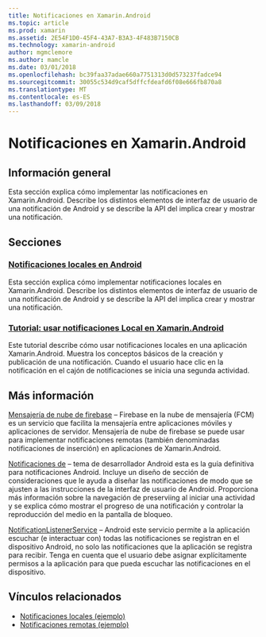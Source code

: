 ```yaml
---
title: Notificaciones en Xamarin.Android
ms.topic: article
ms.prod: xamarin
ms.assetid: 2E54F1D0-45F4-43A7-B3A3-4F483B7150CB
ms.technology: xamarin-android
author: mgmclemore
ms.author: mamcle
ms.date: 03/01/2018
ms.openlocfilehash: bc39faa37adae660a7751313d0d573237fadce94
ms.sourcegitcommit: 30055c534d9caf5dffcfdeafd6f08e666fb870a8
ms.translationtype: MT
ms.contentlocale: es-ES
ms.lasthandoff: 03/09/2018
---
```

# <a name="notifications-in-xamarinandroid"></a>Notificaciones en Xamarin.Android


## <a name="overview"></a>Información general

Esta sección explica cómo implementar las notificaciones en Xamarin.Android. Describe los distintos elementos de interfaz de usuario de una notificación de Android y se describe la API del implica crear y mostrar una notificación.


## <a name="sections"></a>Secciones

### <a name="local-notifications-in-androidlocal-notificationsmd"></a>[Notificaciones locales en Android](local-notifications.md)

Esta sección explica cómo implementar notificaciones locales en Xamarin.Android. Describe los distintos elementos de interfaz de usuario de una notificación de Android y se describe la API del implica crear y mostrar una notificación. 

### <a name="walkthrough---using-local-notifications-in-xamarinandroidlocal-notifications-walkthroughmd"></a>[Tutorial: usar notificaciones Local en Xamarin.Android](local-notifications-walkthrough.md)  
 
Este tutorial describe cómo usar notificaciones locales en una aplicación Xamarin.Android. Muestra los conceptos básicos de la creación y publicación de una notificación. Cuando el usuario hace clic en la notificación en el cajón de notificaciones se inicia una segunda actividad. 


## <a name="for-further-reading"></a>Más información

[Mensajería de nube de firebase](~/android/data-cloud/google-messaging/firebase-cloud-messaging.md) &ndash; Firebase en la nube de mensajería (FCM) es un servicio que facilita la mensajería entre aplicaciones móviles y aplicaciones de servidor. Mensajería de nube de firebase se puede usar para implementar notificaciones remotas (también denominadas notificaciones de inserción) en aplicaciones de Xamarin.Android.

[Notificaciones de](http://developer.android.com/guide/topics/ui/notifiers/notifications.html) &ndash; tema de desarrollador Android esta es la guía definitiva para notificaciones Android. Incluye un diseño de sección de consideraciones que le ayuda a diseñar las notificaciones de modo que se ajusten a las instrucciones de la interfaz de usuario de Android. Proporciona más información sobre la navegación de preserviing al iniciar una actividad y se explica cómo mostrar el progreso de una notificación y controlar la reproducción del medio en la pantalla de bloqueo. 

[NotificationListenerService](https://developer.xamarin.com/api/type/Android.Service.Notification.NotificationListenerService/) &ndash; Android este servicio permite a la aplicación escuchar (e interactuar con) todas las notificaciones se registran en el dispositivo Android, no solo las notificaciones que la aplicación se registra para recibir. Tenga en cuenta que el usuario debe asignar explícitamente permisos a la aplicación para que pueda escuchar las notificaciones en el dispositivo.





## <a name="related-links"></a>Vínculos relacionados

- [Notificaciones locales (ejemplo)](https://developer.xamarin.com/samples/monodroid/LocalNotifications/)
- [Notificaciones remotas (ejemplo)](https://developer.xamarin.com/samples/monodroid/RemoteNotifications/)
